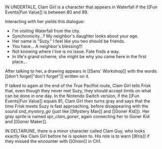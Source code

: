 IN UNDERTALE, Clam Girl is a character that appears in Waterfall if the [[Fun Events|Fun Value]] is between 80 and 89.

Interacting with her yields this dialogue:
- I'm visiting Waterfall from the city.
- Synchronicity...? My neighbor's daughter looks about your age.
- Her name is "Suzy." I feel like you two should be friends.
- You have... A neighbor's blessing!!!
- Not knowing where I live is no issue. Fate finds a way.
- In life's grand scheme, she might be why you came here in the first place...

After talking to her, a drawing appears in [[Sans' Workshop]] with the words [[don't forget|"don't forget"]] written on it.

If talked to again at the end of the True Pacifist route, Clam Girl tells Frisk that, even though they never met Suzy, they should accept limits on what can be done in one day.
In the Nintendo Switch version, if the [[Fun Events|Fun Value]] equals 81, Clam Girl then turns gray and says that the time Frisk meets Suzy is fast approaching, before disappearing with the sound *snd_mystery_go* (just like [[Mystery Man]] and [[Goner Kid]]). Her gray sprite is named *spr_clam_goner*, again connecting her to Goner Kid and [[Goner Maker]].

IN DELTARUNE, there is a minor character called Clam Guy, who looks exactly like Clam Girl before he is spoken to. His role is to warn [[Kris]] if they missed the encounter with [[Onion]] in Ch1.

